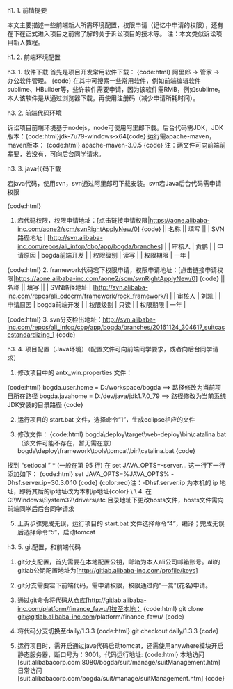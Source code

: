 h1. 1. 前情提要

本文主要描述一些前端新人所需环境配置，权限申请（记忆中申请的权限），还有在下在正式进入项目之前需了解的关于诉讼项目的技术等。
注：本文类似诉讼项目新人教程。

h1. 2. 前端环境配置

h3. 1. 软件下载
首先是项目开发常用软件下载：
{code:html}
阿里郎 -> 管家 -> 办公软件管理。
{code}
在其中可搜索一些常用软件，例如前端编辑软件sublime、HBuilder等，些许软件需要申请，因为该软件需RMB，例如sublime。本人该软件是从通过浏览器下载，再使用注册码（减少申请所耗时间）。

h3. 2. 前端代码环境

诉讼项目前端环境基于nodejs，node可使用阿里郎下载。后台代码需JDK，JDK版本：{code:html}jdk-7u79-windows-x64{code}
运行需apache-maven，maven版本：
{code:html}
apache-maven-3.0.5
{code}
注：两文件可向前端前辈要，若没有，可向后台同学请求。

h3. 3. java代码下载

宕java代码，使用svn，svn通过阿里郎可下载安装。svn宕Java后台代码需申请权限

{code:html}
1. 宕代码权限，权限申请地址：[点击链接申请权限|https://aone.alibaba-inc.com/aone2/scm/svnRightApplyNew/0]
{code}
|| 名称 || 填写 ||
| SVN路径地址 | [http://svn.alibaba-inc.com/repos/ali_infop/cbp/app/bogda/branches] |
| 审核人 | 贡鹏 |
| 申请原因 | bogda前端开发 |
| 权限级别 | 读写 |
| 权限期限 | 一年 |


{code:html}
2. framework代码宕下权限申请，权限申请地址：[点击链接申请权限|https://aone.alibaba-inc.com/aone2/scm/svnRightApplyNew/0]
{code}
|| 名称 || 填写 ||
| SVN路径地址 | [http://svn.alibaba-inc.com/repos/ali_cdocrm/framework/rock_framework/] |
| 审核人 | 刘凯 |
| 申请原因 | bogda前端开发 |
| 权限级别 | 只读 |
| 权限期限 | 一年 |


{code:html}
3. svn分支检出地址：http://svn.alibaba-inc.com/repos/ali_infop/cbp/app/bogda/branches/20161124_304617_suitcasestandardizing_1
{code}

h3. 4. 项目配置（Java环境）（配置文件可向前端同学要求，或者向后台同学请求）

1. 修改项目中的 antx_win.properties 文件：

{code:html}
bogda.user.home  = D:/workspace/bogda  ==> 路径修改为当前项目所在路径
bogda.javahome   = D:/dev/java/jdk1.7.0_79 ==> 路径修改为当前系统JDK安装的目录路径
{code}

2. 运行项目的 start.bat 文件，选择命令“1”，生成eclipse相应的文件

3. 修改文件：
{code:html}
bogda\deploy\target\web-deploy\bin\catalina.bat（该文件可能不存在，暂无需在意）
bogda\deploy\framework\tools\tomcat\bin\catalina.bat
{code}

  找到 “setlocal ” * (一般在第 95 行)
  在 set JAVA_OPTS=-server... 这一行下一行添加如下：
{code:html}
set JAVA_OPTS=%JAVA_OPTS% -Dhsf.server.ip=30.3.0.10
{code}
{color:red}注：-Dhsf.server.ip 为本机的 ip 地址，即将其后的ip地址改为本机ip地址{color}
\\
\\
4. 在 C:\Windows\System32\drivers\etc 目录地址下更改hosts文件，hosts文件需向前端同学后后台同学请求

5. 上诉步骤完成无误，运行项目的 start.bat 文件选择命令“4”，编译；完成无误后选择命令“5”，启动tomcat

h3. 5. git配置，和前端代码

1. git分支配置，首先需要在本地配置公钥，邮箱为本人ali公司邮箱账号。ali的gitlab公钥配置地址为[http://gitlab.alibaba-inc.com/profile/keys]

2. git分支需要宕下前端代码，需申请权限，权限通过向"一蒿"(花名)申请。

3. 通过git命令将代码从仓库[http://gitlab.alibaba-inc.com/platform/finance_fawu/]拉至本地：
{code:html}
git clone git@gitlab.alibaba-inc.com/platform/finance_fawu/
{code}

4. 将代码分支切换至daily/1.3.3
{code:html}
git checkout daily/1.3.3
{code}

5. 运行项目时，需开启通过java代码启动tomcat，还需使用anywhere模块开启静态服务器，断口号为：3001。代码运行地址:
{code:html}
本地访问[suit.alibabacorp.com:8080/bogda/suit/manage/suitManagement.htm]
日常访问[suit.alibabacorp.com/bogda/suit/manage/suitManagement.htm]
{code}
